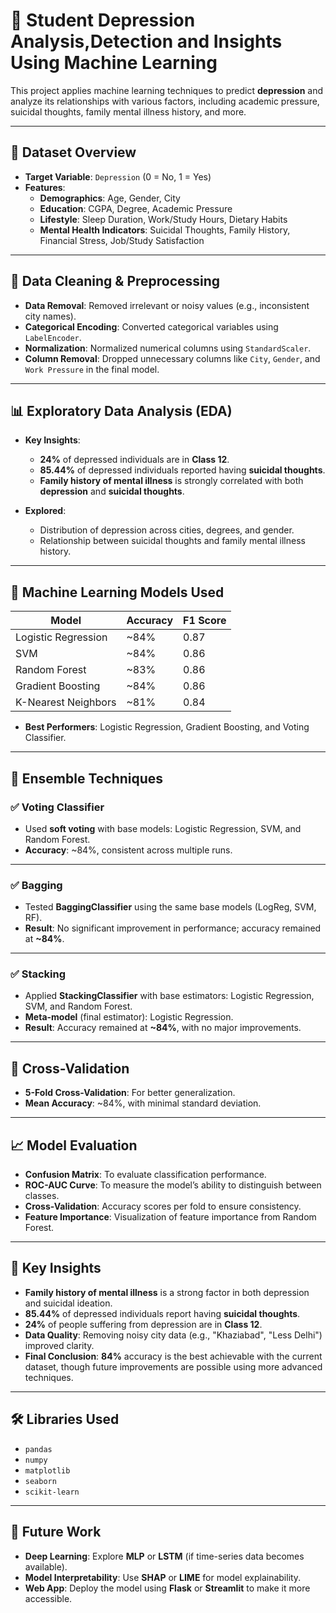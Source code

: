 # 🧠 Student Depression Analysis,Detection and Insights Using Machine Learning

This project applies machine learning techniques to predict **depression** and analyze its relationships with various factors, including academic pressure, suicidal thoughts, family mental illness history, and more.

---

## 📁 **Dataset Overview**

- **Target Variable**: `Depression` (0 = No, 1 = Yes)
- **Features**:
  - **Demographics**: Age, Gender, City
  - **Education**: CGPA, Degree, Academic Pressure
  - **Lifestyle**: Sleep Duration, Work/Study Hours, Dietary Habits
  - **Mental Health Indicators**: Suicidal Thoughts, Family History, Financial Stress, Job/Study Satisfaction

---

## 🧹 **Data Cleaning & Preprocessing**

- **Data Removal**: Removed irrelevant or noisy values (e.g., inconsistent city names).
- **Categorical Encoding**: Converted categorical variables using `LabelEncoder`.
- **Normalization**: Normalized numerical columns using `StandardScaler`.
- **Column Removal**: Dropped unnecessary columns like `City`, `Gender`, and `Work Pressure` in the final model.

---

## 📊 **Exploratory Data Analysis (EDA)**

- **Key Insights**:
  - **24%** of depressed individuals are in **Class 12**.
  - **85.44%** of depressed individuals reported having **suicidal thoughts**.
  - **Family history of mental illness** is strongly correlated with both **depression** and **suicidal thoughts**.

- **Explored**:
  - Distribution of depression across cities, degrees, and gender.
  - Relationship between suicidal thoughts and family mental illness history.
  
---

## 🤖 **Machine Learning Models Used**

| Model                | Accuracy | F1 Score |
|----------------------|----------|----------|
| Logistic Regression  | ~84%     | 0.87     |
| SVM                  | ~84%     | 0.86     |
| Random Forest        | ~83%     | 0.86     |
| Gradient Boosting    | ~84%     | 0.86     |
| K-Nearest Neighbors  | ~81%     | 0.84     |

- **Best Performers**: Logistic Regression, Gradient Boosting, and Voting Classifier.

---

## 🧪 **Ensemble Techniques**

### ✅ **Voting Classifier**
- Used **soft voting** with base models: Logistic Regression, SVM, and Random Forest.
- **Accuracy**: ~84%, consistent across multiple runs.

---

### ✅ **Bagging**
- Tested **BaggingClassifier** using the same base models (LogReg, SVM, RF).
- **Result**: No significant improvement in performance; accuracy remained at **~84%**.

---

### ✅ **Stacking**
- Applied **StackingClassifier** with base estimators: Logistic Regression, SVM, and Random Forest.
- **Meta-model** (final estimator): Logistic Regression.
- **Result**: Accuracy remained at **~84%**, with no major improvements.

---

## 🔁 **Cross-Validation**

- **5-Fold Cross-Validation**: For better generalization.
- **Mean Accuracy**: ~84%, with minimal standard deviation.

---

## 📈 **Model Evaluation**

- **Confusion Matrix**: To evaluate classification performance.
- **ROC-AUC Curve**: To measure the model’s ability to distinguish between classes.
- **Cross-Validation**: Accuracy scores per fold to ensure consistency.
- **Feature Importance**: Visualization of feature importance from Random Forest.

---

## 📌 **Key Insights**

- **Family history of mental illness** is a strong factor in both depression and suicidal ideation.
- **85.44%** of depressed individuals report having **suicidal thoughts**.
- **24%** of people suffering from depression are in **Class 12**.
- **Data Quality**: Removing noisy city data (e.g., "Khaziabad", "Less Delhi") improved clarity.
- **Final Conclusion**: **84%** accuracy is the best achievable with the current dataset, though future improvements are possible using more advanced techniques.

---

## 🛠️ **Libraries Used**

- `pandas`
- `numpy`
- `matplotlib`
- `seaborn`
- `scikit-learn`

---

## 🚀 **Future Work**

- **Deep Learning**: Explore **MLP** or **LSTM** (if time-series data becomes available).
- **Model Interpretability**: Use **SHAP** or **LIME** for model explainability.
- **Web App**: Deploy the model using **Flask** or **Streamlit** to make it more accessible.
